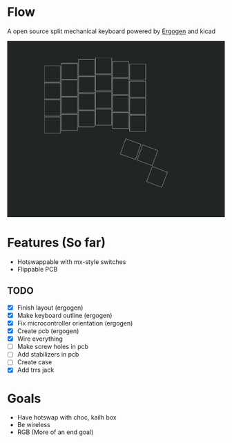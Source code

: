 # Flow
A open source split mechanical keyboard powered by [Ergogen](https://github.com/ergogen/ergogen) and kicad


![Main layout](flow.png)

# Features (So far)
- Hotswappable with mx-style switches
- Flippable PCB
## TODO
- [x] Finish layout (ergogen)
- [x] Make keyboard outline (ergogen) 
- [x] Fix microcontroller orientation (ergogen)
- [x] Create pcb (ergogen)
- [x] Wire everything
- [ ] Make screw holes in pcb
- [ ] Add stabilizers in pcb
- [ ] Create case  
- [x] Add trrs jack

# Goals
- Have hotswap with choc, kailh box
- Be wireless
- RGB (More of an end goal)

